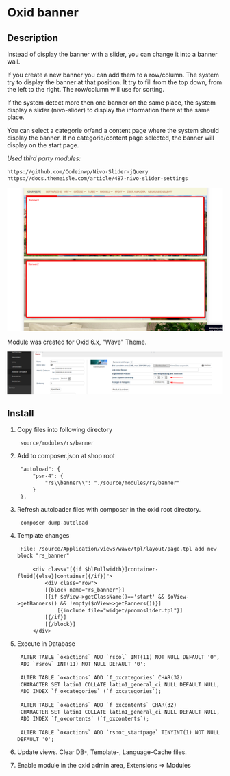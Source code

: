 # Oxid banner

## Description

Instead of display the banner with a slider, you can change it into a banner wall.

If you create a new banner you can add them to a row/column.
The system try to display the banner at that position. It try
to fill from the top down, from the left to the right. The 
row/column will use for sorting. 

If the system detect more then one banner on the same place, the system display 
a slider (nivo-slider) to display the information there at the same place.

You can select a categorie or/and a content page where the system should display the banner. 
If no categorie/content page selected, the banner will display on the start page.

*Used third party modules:*

    https://github.com/Codeinwp/Nivo-Slider-jQuery
    https://docs.themeisle.com/article/487-nivo-slider-settings

![](shop1.png)

Module was created for Oxid 6.x, "Wave" Theme.

![](settings.png)

## Install

1. Copy files into following directory

        source/modules/rs/banner
        
2. Add to composer.json at shop root
  
        "autoload": {
            "psr-4": {
                "rs\\banner\\": "./source/modules/rs/banner"
            }
        },

3. Refresh autoloader files with composer in the oxid root directory.

        composer dump-autoload

4. Template changes

        File: /source/Application/views/wave/tpl/layout/page.tpl add new block "rs_banner"

            <div class="[{if $blFullwidth}]container-fluid[{else}]container[{/if}]">
                <div class="row">
                [{block name="rs_banner"}]
                [{if $oView->getClassName()=='start' && $oView->getBanners() && !empty($oView->getBanners())}]
                    [{include file="widget/promoslider.tpl"}]
                [{/if}]
                [{/block}]
            </div>

5. Execute in Database

        ALTER TABLE `oxactions` ADD `rscol` INT(11) NOT NULL DEFAULT '0',
        ADD `rsrow` INT(11) NOT NULL DEFAULT '0';

        ALTER TABLE `oxactions` ADD `f_oxcategories` CHAR(32) 
        CHARACTER SET latin1 COLLATE latin1_general_ci NULL DEFAULT NULL, 
        ADD INDEX `f_oxcategories` (`f_oxcategories`); 

        ALTER TABLE `oxactions` ADD `f_oxcontents` CHAR(32) 
        CHARACTER SET latin1 COLLATE latin1_general_ci NULL DEFAULT NULL, 
        ADD INDEX `f_oxcontents` (`f_oxcontents`); 

        ALTER TABLE `oxactions` ADD `rsnot_startpage` TINYINT(1) NOT NULL DEFAULT '0'; 
    
6. Update views. Clear DB-, Template-, Language-Cache files.
 
7. Enable module in the oxid admin area, Extensions => Modules